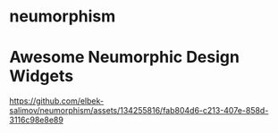 # neumorphism

<h1>Awesome Neumorphic Design Widgets</h1>




https://github.com/elbek-salimov/neumorphism/assets/134255816/fab804d6-c213-407e-858d-3116c98e8e89

